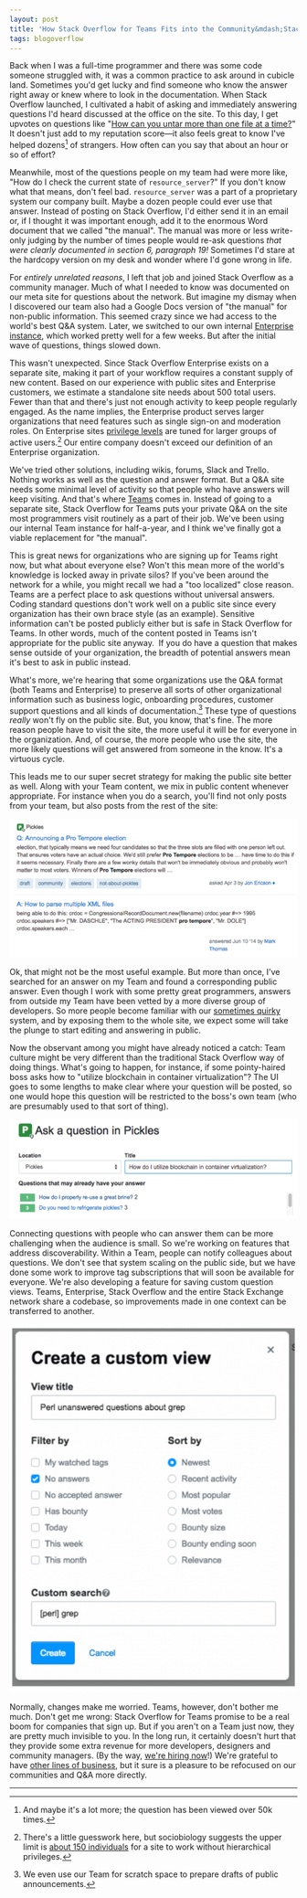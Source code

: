 ```yaml
---
layout: post
title: 'How Stack Overflow for Teams Fits into the Community&mdash;Stack Overflow Blog'
tags: blogoverflow
---
```



Back when I was a full-time programmer and there was some code someone
struggled with, it was a common practice to ask around in cubicle
land. Sometimes you'd get lucky and find someone who know the answer
right away or knew where to look in the documentation. When Stack
Overflow launched, I cultivated a habit of asking and immediately
answering questions I'd heard discussed at the office on the site. To
this day, I get upvotes on questions like "[How can you untar more
than one file at a
time?](https://stackoverflow.com/questions/583889/how-can-you-untar-more-than-one-file-at-a-time)"
It doesn't just add to my reputation score—it also feels great to know
I've helped dozens[^1] of strangers. How often can you say that about an
hour or so of effort?


Meanwhile, most of the questions people on my team had were more like,
"How do I check the current state of `resource_server`?" If you don't
know what that means, don't feel bad. `resource_server` was a part of a
proprietary system our company built. Maybe a dozen people could ever
use that answer. Instead of posting on Stack Overflow, I'd either send
it in an email or, if I thought it was important enough, add it to the
enormous Word document that we called "the manual". The manual was
more or less write-only judging by the number of times people would
re-ask questions _that were clearly documented in section 6,
paragraph 19!_ Sometimes I'd stare at the hardcopy version on my
desk and wonder where I'd gone wrong in life.


For _entirely unrelated reasons_, I left that job and joined Stack
Overflow as a community manager. Much of what I needed to know was
documented on our meta site for questions about the network. But
imagine my dismay when I discovered our team also had a Google Docs
version of "the manual" for non-public information. This seemed crazy
since we had access to the world's best Q&A system. Later, we switched
to our own internal [Enterprise
instance](https://stackoverflow.com/enterprise), which worked pretty
well for a few weeks. But after the initial wave of questions, things
slowed down.


This wasn't unexpected. Since Stack Overflow Enterprise exists on a
separate site, making it part of your workflow requires a constant
supply of new content. Based on our experience with public sites and
Enterprise customers, we estimate a standalone site needs about 500
total users. Fewer than that and there's just not enough activity to
keep people regularly engaged. As the name implies, the Enterprise
product serves larger organizations that need features such as single
sign-on and moderation roles. On Enterprise sites [privilege
levels](https://stackoverflow.blog/2010/10/07/membership-has-its-privileges/)
are tuned for larger groups of active users.[^2] Our entire company
doesn't exceed our definition of an Enterprise organization.


We've tried other solutions, including wikis, forums, Slack and
Trello. Nothing works as well as the question and answer format. But a
Q&A site needs some minimal level of activity so that people who have
answers will keep visiting. And that's where
[Teams](https://stackoverflow.com/teams) comes in. Instead of going to
a separate site, Stack Overflow for Teams puts your private Q&A on the
site most programmers visit routinely as a part of their job. We've
been using our internal Team instance for half-a-year, and I think
we've finally got a viable replacement for "the manual".


This is great news for organizations who are signing up for Teams
right now, but what about everyone else? Won't this mean more of the
world's knowledge is locked away in private silos? If you've been
around the network for a while, you might recall we had a "too
localized" close reason. Teams are a perfect place to ask questions
without universal answers. Coding standard questions don't work well
on a public site since every organization has their own brace style
(as an example). Sensitive information can't be posted publicly either
but is safe in Stack Overflow for Teams. In other words, much of the
content posted in Teams isn't appropriate for the public site
anyway.  If you do have a question that makes sense outside of your
organization, the breadth of potential answers mean it's best to ask
in public instead.


What's more, we're hearing that some organizations use the Q&A format
(both Teams and Enterprise) to preserve all sorts of other
organizational information such as business logic, onboarding
procedures, customer support questions and all kinds of
documentation.[^3] These type of questions _really_ won't fly on the
public site. But, you know, that's fine. The more reason people have
to visit the site, the more useful it will be for everyone in the
organization. And, of course, the more people who use the site, the
more likely questions will get answered from someone in the know. It's
a virtuous cycle.


This leads me to our super secret strategy for making the public site
better as well. Along with your Team content, we mix in public content
whenever appropriate. For instance when you do a search, you'll find
not only posts from your team, but also posts from the rest of the
site:


![](/images/pickles-1.png)


Ok, that might not be the most useful example. But more than once,
I've searched for an answer on my Team and found a corresponding
public answer. Even though I work with some pretty great programmers,
answers from outside my Team have been vetted by a more diverse group
of developers. So more people become familiar with our [sometimes
quirky](https://www.joelonsoftware.com/2018/04/13/gamification/)
system, and by exposing them to the whole site, we expect some will
take the plunge to start editing and answering in public.


Now the observant among you might have already noticed a catch: Team
culture might be very different than the traditional Stack Overflow
way of doing things. What's going to happen, for instance, if some
pointy-haired boss asks how to "utilize blockchain in container
virtualization"? The UI goes to some lengths to make clear where your
question will be posted, so one would hope this question will be
restricted to the boss's own team (who are presumably used to that
sort of thing).


![](/images/pickles-2.png)


Connecting questions with people who can answer them can be more
challenging when the audience is small. So we're working on features
that address discoverability. Within a Team, people can notify
colleagues about questions. We don't see that system scaling on the
public side, but we have done some work to improve tag subscriptions
that will soon be available for everyone. We're also developing a
feature for saving custom question views. Teams, Enterprise, Stack
Overflow and the entire Stack Exchange network share a codebase, so
improvements made in one context can be transferred to another.


![](/images/create-a-custom-view-527x675.png)


Normally, changes make me worried. Teams, however, don't bother me
much. Don't get me wrong: Stack Overflow for Teams promise to be a
real boom for companies that sign up. But if you aren't on a Team just
now, they are pretty much invisible to you. In the long run, it
certainly doesn't hurt that they provide some extra revenue for more
developers, designers and community managers. (By the way, [we're
hiring
now](https://stackoverflow.com/company/work-here/1161802/community-manager)!)
We're grateful to have [other lines of
business](https://stackoverflow.blog/2016/11/15/how-we-make-money-at-stack-overflow-2016-edition/),
but it sure is a pleasure to be refocused on our communities and Q&A
more directly.


<hr/>

[^1]: And maybe it's a lot more; the question has been viewed over 50k
    times.


[^2]: There's a little guesswork here, but sociobiology suggests the
    upper limit is [about 150
    individuals](https://en.wikipedia.org/wiki/Dunbar%27s_number) for
    a site to work without hierarchical privileges.


[^3]: We even use our Team for scratch space to prepare drafts of
    public announcements.


